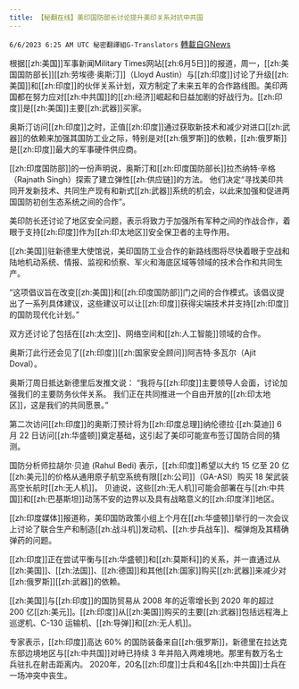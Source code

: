 ```yaml
---
title: 【秘翻在线】美印国防部长讨论提升美印关系对抗中共国
---
```

`6/6/2023 6:25 AM UTC 秘密翻譯組G-Translators` [轉載自GNews](https://gnews.org/articles/1361183)

根据[[zh:美国]]军事新闻Military Times网站[[zh:6月5日]]的报道，周一，[[zh:美国国防部长]][[zh:劳埃德·奥斯汀]]（Lloyd Austin）与[[zh:印度]]讨论了升级[[zh:美国]]和[[zh:印度]]的伙伴关系计划，双方制定了未来五年的合作路线图。美印两国都在努力应对[[zh:中共国]]的[[zh:经济]]崛起和日益加剧的好战行为。[[zh:印度]]是[[zh:美国]]主要[[zh:武器]]买家。

奥斯汀访问[[zh:印度]]之时，正值[[zh:印度]]通过获取新技术和减少对进口[[zh:武器]]的依赖来加强其国防工业之际，特别是对[[zh:俄罗斯]]的依赖，[[zh:俄罗斯]]是[[zh:印度]]最大的军事硬件供应商。

[[zh:印度国防部]]的一份声明说，奥斯汀和[[zh:印度国防部长]]拉杰纳特·辛格（Rajnath Singh）探索了建立弹性[[zh:供应链]]的方法。 他们决定“寻找美印共同开发新技术、共同生产现有和新式[[zh:武器]]系统的机会，以此来加强和促进两国国防初创生态系统之间的合作”。

美印防长还讨论了地区安全问题，表示将致力于加强所有军种之间的作战合作，着眼于支持[[zh:印度]]作为[[zh:印太地区]]安全保卫者的主导作用。

[[zh:美国]]驻新德里大使馆说，美印国防工业合作的新路线图将尽快着眼于空战和陆地机动系统、情报、监视和侦察、军火和海底区域等领域的技术合作和共同生产。

 “这项倡议旨在改变[[zh:美国]]和[[zh:印度国防部]]门之间的合作模式。该倡议提出了一系列具体建议，这些建议可以让[[zh:印度]]获得尖端技术并支持[[zh:印度]]的国防现代化计划。”

双方还讨论了包括在[[zh:太空]]、网络空间和[[zh:人工智能]]领域的合作。

奥斯汀此行还会见了[[zh:印度]][[zh:国家安全顾问]]阿吉特·多瓦尔（Ajit Doval）。

奥斯汀周日抵达新德里后发推文说： “我将与[[zh:印度]]主要领导人会面，讨论加强我们的主要防务伙伴关系。 我们正在共同推进一个自由开放的[[zh:印太地区]]，这是我们的共同愿景。”

第二次访问[[zh:印度]]的奥斯汀预计将为[[zh:印度总理]]纳伦德拉·[[zh:莫迪]] 6 月 22 日访问[[zh:华盛顿]]奠定基础，这引起了美印可能宣布签订国防合同的猜测。

国防分析师拉胡尔·贝迪 (Rahul Bedi) 表示，[[zh:印度]]希望以大约 15 亿至 20 亿[[zh:美元]]的价格从通用原子航空系统有限[[zh:公司]]（GA-ASI）购买 18 架武装高空长航时[[zh:无人机]]。 贝迪说，这些[[zh:无人机]]可能会部署在与[[zh:中共国]]和[[zh:巴基斯坦]]动荡不安的边界以及具有战略意义的[[zh:印度洋]]地区。

[[zh:印度媒体]]报道称，美印国防政策小组上个月在[[zh:华盛顿]]举行的一次会议上讨论了联合生产和制造[[zh:战斗机]]发动机、[[zh:步兵战车]]、榴弹炮及其精确弹药的问题。

[[zh:印度]]正在尝试平衡与[[zh:华盛顿]]和[[zh:莫斯科]]的关系，并一直通过从[[zh:美国]]、[[zh:法国]]、[[zh:德国]]和其他[[zh:国家]]购买[[zh:武器]]来减少对[[zh:俄罗斯]][[zh:武器]]的依赖。

[[zh:美国]]与[[zh:印度]]的国防贸易从 2008 年的近零增长到 2020 年的超过 200 亿[[zh:美元]]。[[zh:印度]]从[[zh:美国]]购买的主要[[zh:武器]]包括远程海上巡逻机、C-130 运输机、[[zh:导弹]]和[[zh:无人机]]。

专家表示，[[zh:印度]]高达 60% 的国防装备来自[[zh:俄罗斯]]，新德里在拉达克东部边境地区与[[zh:中共国]]对峙已持续 3 年并陷入两难境地。那里有数万名士兵驻扎在射击距离内。  2020年，20名[[zh:印度]]士兵和4名[[zh:中共国]]士兵在一场冲突中丧生。
